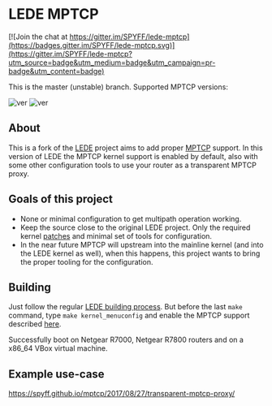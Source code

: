 # LEDE MPTCP

[![Join the chat at https://gitter.im/SPYFF/lede-mptcp](https://badges.gitter.im/SPYFF/lede-mptcp.svg)](https://gitter.im/SPYFF/lede-mptcp?utm_source=badge&utm_medium=badge&utm_campaign=pr-badge&utm_content=badge)

This is the master (unstable) branch. Supported MPTCP versions:

![ver](https://img.shields.io/badge/kernel%20version-4.4.93-brightgreen.svg)
![ver](https://img.shields.io/badge/kernel%20version-4.9.57-blue.svg)


## About
This is a fork of the [LEDE](https://github.com/lede-project/source) project aims to add proper [MPTCP](https://www.multipath-tcp.org/) support. In this version of LEDE the MPTCP kernel support is enabled by default, also with some other configuration tools to use your router as a transparent MPTCP proxy.

## Goals of this project
* None or minimal configuration to get multipath operation working.
* Keep the source close to the original LEDE project. Only the required kernel [patches](https://www.multipath-tcp.org/patches/) and minimal set of tools for configuration.
* In the near future MPTCP will upstream into the mainline kernel (and into the LEDE kernel as well), when this happens, this project wants to bring the proper tooling for the configuration.

## Building
Just follow the regular [LEDE building process](https://lede-project.org/docs/guide-developer/quickstart-build-images). But before the last `make` command, type `make kernel_menuconfig` and enable the MPTCP support described [here](https://multipath-tcp.org/pmwiki.php/Users/DoItYourself).

Successfully boot on Netgear R7000, Netgear R7800 routers and on a x86_64 VBox virtual machine.

## Example use-case
https://spyff.github.io/mptcp/2017/08/27/transparent-mptcp-proxy/

